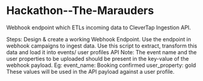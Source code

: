 # Hackathon--The-Marauders
Webhook endpoint which ETLs incoming  data to CleverTap Ingestion API.

Steps:
Design & create a working Webhook Endpoint.
Use the endpoint in webhook campaigns to ingest data.
Use this script to extract, transform this data and load it into events/ user profiles API 
Note: 
The event name and the user properties to be uploaded should be present in the key-value of the webhook payload. Eg:
event_name: Booking confirmed
user_property: gold
These values will be used in the API payload against a user profile. 
